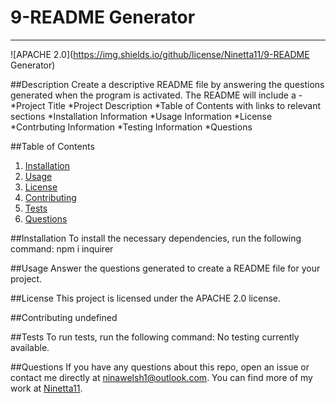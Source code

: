 # 9-README Generator
  ---

  ![APACHE 2.0](https://img.shields.io/github/license/Ninetta11/9-README Generator)

  ##Description
  Create a descriptive README file by answering the questions generated when the program is activated. The README will include a - *Project Title *Project Description *Table of Contents with links to relevant sections *Installation Information *Usage Information *License *Contrbuting Information *Testing Information *Questions

  ##Table of Contents
  1. [Installation](##Installation)
  2. [Usage](##Usage)
  3. [License](##License)
  4. [Contributing](##Contributing)
  5. [Tests](##Tests)
  6. [Questions](##Questions)

  ##Installation
  To install the necessary dependencies, run the following command:
  npm i inquirer

  ##Usage
  Answer the questions generated to create a README file for your project.

  ##License 
  This project is licensed under the APACHE 2.0 license.

  ##Contributing
  undefined

  ##Tests
  To run tests, run the following command:
  No testing currently available.

  ##Questions
  If you have any questions about this repo, open an issue or contact me directly at [ninawelsh1@outlook.com](mailto:ninawelsh1@outlook.com). You can find more of my work at [Ninetta11](github.com/Ninetta11).
